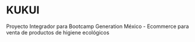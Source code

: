 # KUKUI
Proyecto Integrador para Bootcamp Generation México - Ecommerce para venta de productos de higiene ecológicos
